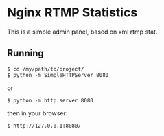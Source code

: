 # Nginx RTMP Statistics

This is a simple admin panel, based on xml rtmp stat.

## Running

    $ cd /my/path/to/project/
    $ python -m SimpleHTTPServer 8080

or 

    $ python -m http.server 8080

then in your browser:
    
    $ http://127.0.0.1:8080/
